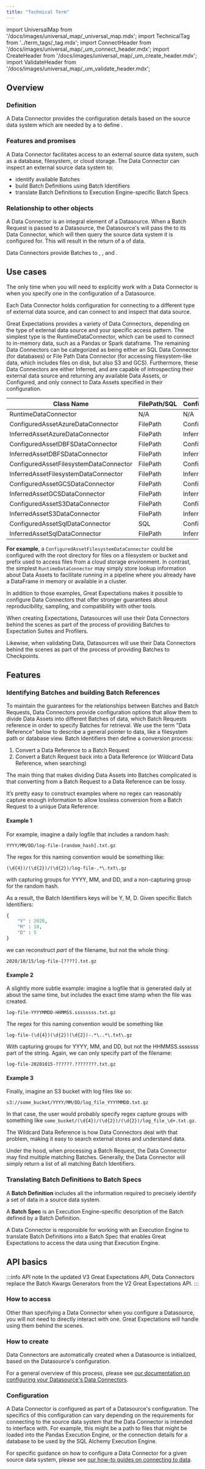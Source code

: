 ```yaml
---
title: "Technical Term"
---
```

import UniversalMap from '/docs/images/universal_map/_universal_map.mdx';
import TechnicalTag from '../term_tags/_tag.mdx';
import ConnectHeader from '/docs/images/universal_map/_um_connect_header.mdx';
import CreateHeader from '/docs/images/universal_map/_um_create_header.mdx';
import ValidateHeader from '/docs/images/universal_map/_um_validate_header.mdx';


<UniversalMap setup='inactive' connect='active' create='active' validate='active'/> 

## Overview

### Definition

A Data Connector provides the configuration details based on the source data system which are needed by a <TechnicalTag relative="../" tag="datasource" text="Datasource" /> to define <TechnicalTag relative="../" tag="data_asset" text="Data Assets" />.

### Features and promises

A Data Connector facilitates access to an external source data system, such as a database, filesystem, or cloud storage. The Data Connector can inspect an external source data system to:
- identify available Batches
- build Batch Definitions using Batch Identifiers
- translate Batch Definitions to Execution Engine-specific Batch Specs

### Relationship to other objects

A Data Connector is an integral element of a Datasource.  When a Batch Request is passed to a Datasource, the Datasource's <TechnicalTag relative="../" tag="execution_engine" text="Execution Engine" /> will pass the <TechnicalTag relative="../" tag="batch_request" text="Batch Request" /> to its Data Connector, which will then query the source data system it is configured for.  This will result in the return of a <TechnicalTag relative="../" tag="batch" text="Batch" /> of data.

Data Connectors provide Batches to <TechnicalTag relative="../" tag="expectation_suite" text="Expectation Suites" />, <TechnicalTag relative="../" tag="profiler" text="Profilers" />, and <TechnicalTag relative="../" tag="checkpoint" text="Checkpoints" />.

## Use cases

<ConnectHeader/>

The only time when you will need to explicitly work with a Data Connector is when you specify one in the configuration of a Datasource.

Each Data Connector holds configuration for connecting to a different type of external data source, and can connect to and inspect that data source.

Great Expectations provides a variety of Data Connectors, depending on the type of external data source and your specific access pattern. The simplest type is the RuntimeDataConnector, which can be used to connect to in-memory data, such as a Pandas or Spark dataframe. The remaining Data Connectors can be categorized as being either an SQL Data Connector (for databases) or File Path Data Connector (for accessing filesystem-like data, which includes files on disk, but also S3 and GCS). Furthermore, these Data Connectors are either Inferred, and are capable of introspecting their external data source and returning any available Data Assets, or Configured, and only connect to Data Assets specified in their configuration.

| Class Name | FilePath/SQL | Configured/Inferred |
| --- | --- | --- |
| RuntimeDataConnector | N/A | N/A |
| ConfiguredAssetAzureDataConnector | FilePath | Configured |
| InferredAssetAzureDataConnector | FilePath | Inferred |
| ConfiguredAssetDBFSDataConnector | FilePath | Configured |
| InferredAssetDBFSDataConnector | FilePath | Inferred |
| ConfiguredAssetFilesystemDataConnector | FilePath | Configured |
| InferredAssetFilesystemDataConnector | FilePath | Inferred |
| ConfiguredAssetGCSDataConnector | FilePath | Configured |
| InferredAssetGCSDataConnector | FilePath | Inferred |
| ConfiguredAssetS3DataConnector | FilePath | Configured |
| InferredAssetS3DataConnector | FilePath | Inferred |
| ConfiguredAssetSqlDataConnector | SQL | Configured |
| InferredAssetSqlDataConnector | FilePath | Inferred |


**For example**, a `ConfiguredAssetFilesystemDataConnector` could be configured with the root directory for files on a filesystem or bucket and prefix used to access files from a cloud storage environment. In contrast, the simplest `RuntimeDataConnector` may simply store lookup information about Data Assets to facilitate running in a pipeline where you already have a DataFrame in memory or available in a cluster.

In addition to those examples, Great Expectations makes it possible to configure Data Connectors that offer stronger guarantees about reproducibility, sampling, and compatibility with other tools.

<CreateHeader/>

When creating Expectations, Datasources will use their Data Connectors behind the scenes as part of the process of providing Batches to Expectation Suites and Profilers.

<ValidateHeader/>

Likewise, when validating Data, Datasources will use their Data Connectors behind the scenes as part of the process of providing Batches to Checkpoints.

## Features

### Identifying Batches and building Batch References

To maintain the guarantees for the relationships between Batches and Batch Requests, Data Connectors provide configuration options that allow them to divide Data Assets into different Batches of data, which Batch Requests reference in order to specify Batches for retrieval. We use the term "Data Reference" below to describe a general pointer to data, like a filesystem path or database view. Batch Identifiers then define a conversion process:

1. Convert a Data Reference to a Batch Request
2. Convert a Batch Request back into a Data Reference (or Wildcard Data Reference, when searching)

The main thing that makes dividing Data Assets into Batches complicated is that converting from a Batch Request to a
Data Reference can be lossy.

It’s pretty easy to construct examples where no regex can reasonably capture enough information to allow lossless
conversion from a Batch Request to a unique Data Reference:

#### Example 1

For example, imagine a daily logfile that includes a random hash:

`YYYY/MM/DD/log-file-[random_hash].txt.gz`

The regex for this naming convention would be something like:

`(\d{4})/(\d{2})/(\d{2})/log-file-.*\.txt\.gz`

with capturing groups for YYYY, MM, and DD, and a non-capturing group for the random hash.

As a result, the Batch Identifiers keys will be Y, M, D. Given specific Batch Identifiers:

```python
{
    "Y" : 2020,
    "M" : 10,
    "D" : 5
}
```

we can reconstruct *part* of the filename, but not the whole thing:

`2020/10/15/log-file-[????].txt.gz`

#### Example 2

A slightly more subtle example: imagine a logfile that is generated daily at about the same time, but includes the exact
time stamp when the file was created.

`log-file-YYYYMMDD-HHMMSS.ssssssss.txt.gz`

The regex for this naming convention would be something like

`log-file-(\d{4})(\d{2})(\d{2})-.*\..*\.txt\.gz`

With capturing groups for YYYY, MM, and DD, but not the HHMMSS.sssssss part of the string. Again, we can only specify
part of the filename:

`log-file-20201015-??????.????????.txt.gz`

#### Example 3

Finally, imagine an S3 bucket with log files like so:

`s3://some_bucket/YYYY/MM/DD/log_file_YYYYMMDD.txt.gz`

In that case, the user would probably specify regex capture groups with something
like `some_bucket/(\d{4})/(\d{2})/(\d{2})/log_file_\d+.txt.gz`.


The Wildcard Data Reference is how Data Connectors deal with that problem, making it easy to search external stores and understand data.

Under the hood, when processing a Batch Request, the Data Connector may find multiple matching Batches. Generally, the Data Connector will simply return a list of all matching Batch Identifiers.

### Translating Batch Definitions to Batch Specs

A **Batch Definition** includes all the information required to precisely identify a set of data in a source data system.

A **Batch Spec** is an Execution Engine-specific description of the Batch defined by a Batch Definition.

A Data Connector is responsible for working with an Execution Engine to translate Batch Definitions into a Batch Spec that enables Great Expectations to access the data using that Execution Engine.



## API basics

:::info API note
In the updated V3 Great Expectations API, Data Connectors replace the Batch Kwargs Generators from the V2 Great Expectations API.
:::

### How to access

Other than specifying a Data Connector when you configure a Datasource, you will not need to directly interact with one.  Great Expectations will handle using them behind the scenes.

### How to create

Data Connectors are automatically created when a Datasource is initialized, based on the Datasource's configuration.  

For a general overview of this process, please see [our documentation on configuring your Datasource's Data Connectors](../guides/connecting_to_your_data/connect_to_data_overview.md#configuring-your-datasources-data-connectors).

### Configuration

A Data Connector is configured as part of a Datasource's configuration.  The specifics of this configuration can vary depending on the requirements for connecting to the source data system that the Data Connector is intended to interface with.  For example, this might be a path to files that might be loaded into the Pandas Execution Engine, or the connection details for a database to be used by the SQL Alchemy Execution Engine.

For specific guidance on how to configure a Data Connector for a given source data system, please see [our how-to guides on connecting to data](../guides/connecting_to_your_data/index.md).
